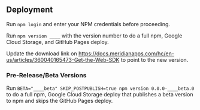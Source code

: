 ## Deployment

Run `npm login` and enter your NPM credentials before proceeding.

Run `npm version ____` with the version number to do a full npm, Google Cloud
Storage, and GitHub Pages deploy.

Update the download link on <https://docs.meridianapps.com/hc/en-us/articles/360040165473-Get-the-Web-SDK> to point to the new version.

### Pre-Release/Beta Versions

Run `BETA="____beta" SKIP_POSTPUBLISH=true npm version 0.0.0-____beta.0` to do a full npm, Google Cloud Storage deploy that publishes a beta version to npm and skips the GitHub Pages deploy.
